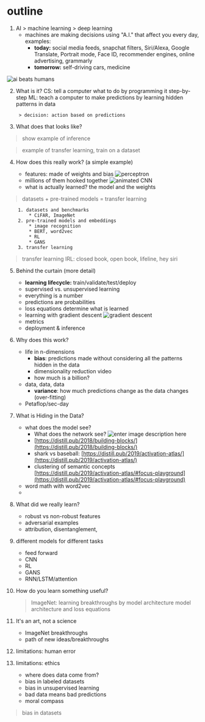 # outline
1. AI > machine learning > deep learning
	- machines are making decisions using "A.I." that affect you every day, examples:
		- **today:** social media feeds, snapchat filters, Siri/Alexa, Google Translate, Portrait mode, Face ID, recommender engines, online advertising, grammarly
		- **tomorrow:** self-driving cars, medicine

![ai beats humans](https://i.ibb.co/4sdFz9L/Screenshot-2019-12-10-at-11-53-15-AM.png)

2. What is it?
	CS: tell a computer what to do by programming it step-by-step
	ML: teach a computer to make predictions by learning hidden patterns in data
	
		> decision: action based on predictions
		
3. What does that looks like?

> show example of inference


> example of transfer learning, train on a dataset





4. How does this really work? (a simple example)

	* features: made of weights and bias
![perceptron](https://miro.medium.com/max/1435/1*n6sJ4yZQzwKL9wnF5wnVNg.png)	
	* millions of them hooked together
![animated CNN](https://miro.medium.com/max/1920/1*eEKb2RxREV6-MtLz2DNWFQ.gif)
	* what is actually learned? the model and the weights
	
> datasets + pre-trained models = transfer learning

		1. datasets and benchmarks
			* CiFAR, ImageNet
		2. pre-trained models and embeddings
			* image recognition
			* BERT, word2vec
			* RL
			* GANS
		3. transfer learning

> transfer learning IRL: closed book, open book, lifeline, hey siri

5. Behind the curtain (more detail)
	* **learning lifecycle:** train/validate/test/deploy
	* supervised vs. unsupervised learning 
	* everything is a number
	* predictions are probabilities
	* loss equations determine what is learned
	* learning with gradient descent
![gradient descent](https://easyai.tech/wp-content/uploads/2019/01/tiduxiajiang-1.png)
	* metrics
	* deployment & inference

6. Why does this work? 
	* life in n-dimensions
		* **bias**: predictions made without considering all the patterns hidden in the data
		* dimensionality reduction video
		* how much is a billion?
	* data, data, data
		* **variance**: how much predictions change as the data changes (over-fitting)
	* Petaflop/sec-day

7. What is Hiding in the Data?
	* what does the model see? 
		* What does the network see? 
![enter image description here](https://distill.pub/2018/building-blocks/examples/activations/dog_cat/mixed4d.jpeg)
		* [https://distill.pub/2018/building-blocks/](https://distill.pub/2018/building-blocks/)
		* shark vs baseball: [https://distill.pub/2019/activation-atlas/](https://distill.pub/2019/activation-atlas/)
		* clustering of semantic concepts [https://distill.pub/2019/activation-atlas/#focus-playground](https://distill.pub/2019/activation-atlas/#focus-playground)
	* word math with word2vec
	*  	

8. What did we really learn?
	* robust vs non-robust features
	* adversarial examples
	* attribution, disentanglement, 


9. different models for different tasks
	- feed forward
	- CNN
	- RL
	- GANS
	- RNN/LSTM/attention

10. How do you learn something useful?
	
	> ImageNet: learning breakthroughs by model architecture
	> model architecture and loss equations

11. It's an art, not a science
	- ImageNet breakthroughs
	- path of new ideas/breakthroughs

12. limitations: human error

	 
14. limitations: ethics
	* where does data come from?
	* bias in labeled datasets
	* bias in unsupervised learning
	* bad data means bad predictions
	* moral compass
> bias in datasets


<!--stackedit_data:
eyJoaXN0b3J5IjpbLTE3OTczNTczOTMsLTc4Mjc3MzIxNCw0Mj
Q5ODIzMDgsMjQ0MzY3NjI1LDE1NTA1NDE0MDMsLTE2Njk3MzIw
NjcsLTcwNTUwMjQzMSw4Mjk2MzYyNjIsMTg3OTQ3NDg3OSwxOD
czODM2MTI5LDE2NjY2NTkxODYsLTE0NTU4MTA5MzksLTI1ODEw
Mzk2NywtMTUzNDk5MDY0NCwyMDQwMjk3NjIyXX0=
-->